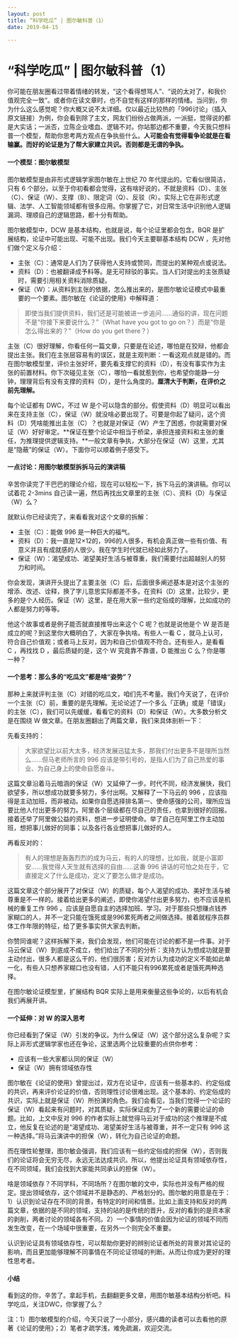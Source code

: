 ```yaml
---
layout: post
title: “科学吃瓜” | 图尔敏科普（1）
date: 2019-04-15

---
```

#  “科学吃瓜” | 图尔敏科普（1）

你可能在朋友圈看过带着情绪的转发，“这个看得想骂人”、“说的太对了，和我价值观完全一致”。或者你在读文章时，也不自觉有这样的那样的情绪。当问到，你为什么这么感觉呢？你大概又说不太详细。仅以最近比较热的「996讨论」（插入原文链接）为例，你会看到除了主文，网友们纷纷占做两派，一派挺，觉得说的都是大实话；一派否，立陈企业嗜血、逻辑不对。你站那边都不重要，今天我只想科普一个模型，帮助你思考两方观点在争执些什么。**人可能会有觉得看争论就是在看输赢。而好的论证是为了帮大家建立共识。否则都是无谓的争执。**

#### 一个模型：图尔敏模型

图尔敏模型是由非形式逻辑学家图尔敏在上世纪 70 年代提出的。它看似很简洁，只有 6 个部分。以至于你初看都会觉得，这有啥好说的，不就是资料（D）、主张（C）、保证（W）、支撑（B）、限定词（Q）、反驳（R）。实际上它在非形式逻辑、法学、人工智能领域都有很多应用。你掌握了它，对日常生活中识别他人逻辑漏洞、理顺自己的逻辑思路，都十分有帮助。

图尔敏模型中，DCW 是基本结构，也就是说，每个论证里都会包含。BQR 是扩展结构，论证中可能出现、可能不出现。我们今天主要聊基本结构 DCW ，先对他们做个定义与介绍：

+ 主张（C）：通常是人们为了获得他人支持或赞同，而提出的某种观点或说法。
+ 资料（D）：也被翻译成予料等。是无可辩驳的事实。当人们对提出的主张质疑时，需要引用相关资料消除质疑。
+ 保证（W）：从资料到主张的依据，怎么推出来的，是图尔敏论证模式中最重要的一个要素。图尔敏在《论证的使用》中解释道：

> 即使当我们提供资料，我们还是可能被进一步追问……通俗的讲，现在问题不是“你接下来要说什么？”（What have you got to go on？）而是“你是怎么得出来的？”（How do you get there？）

主张（C）很好理解，你看任何一篇文章，只要是在论述，哪怕是在狡辩，他都会提出主张。我们在主张层容易有的误区，就是主观判断：一看这观点就是错的。而在图尔敏模型里，评价主张好坏，要先看支撑它的资料（D），有没有事实作为主张的前置材料。你下次碰见主张（C），哪怕一看就惹到你，也希望你能静一分钟，理理背后有没有支撑的资料（D），是什么角度的。**厘清大于判断，在评价之前先理解。**

每个论证都有 DWC，不过 W 是个可以隐含的部分。假使资料（D）明显可以看出来在支持主张（C），保证（W）就没啥必要出现了。可要是你起了疑问，这个资料（D）凭啥能推出主张（C）？也就是对保证（W）产生了困惑，你就需要对保证（W）好好审定。**保证在整个论证中相当于桥梁，承担连接资料和主张的重任，为推理提供逻辑支持。**一般文章有争执，大部分在保证（W）这里，尤其是“隐蔽”的保证（W）。下面你可以顺着例子感受下。

#### 一点讨论：用图尔敏模型拆拆马云的演讲稿

辛苦你读完了干巴巴的理论介绍，现在可以轻松一下，拆下马云的演讲稿。你可以试着花 2-3mins 自己读一遍，然后再找出文章里的主张（C）、资料（D）与保证（W）么？

就默认你已经读完了，来看看我对这个文章的拆解：

+ 主张（C）：能做 996 是一种巨大的福气。
+ 资料（D）：我一直是12×12的，996的人很多，有机会真正做一些有价值、有意义并且有成就感的人很少。我在学生时代就已经如此努力了。
+ 保证（W）：渴望成功、渴望美好生活与被尊重，我们需要付出超越别人的努力和时间。

你会发现，演讲开头提出了主要主张（C）后，后面很多阐述基本是对这个主张的增添、改述、诠释，换了字儿意思实际都差不多。在资料（D）这里，比较少，更多的是个人经历。保证（W）这里，是在用大家一些约定俗成的理解，比如成功的人都是努力的等等。

他这个故事或者是例子能否就直接推导出来这个 C 呢？也就是说他是个 W 是否是成立的呢？到这里你大概明白了，大家在争执啥。有些人一看 C ，就马上认可，符合自己价值观；或者马上反对，因为和自己价值观不符合。还有些人，是看看 C ，再找找 D ，最后质疑的是，这个 W 究竟靠不靠谱，D 能推出 C 么？你是哪一种？

#### 一个思考：那么多的“吃瓜文”都是啥“姿势”？

那种上来就评判主张（C）对错的吃瓜文，咱们先不考量。我们今天说了，在评价一个主张（C）前，重要的是先理解。无论论述了一个多么「正确」或是「错误」的主张（C），我们可以先缓缓，看看它的资料（D）和保证（W）。大多数分析文是在围绕 W 做文章。在朋友圈翻出了两篇文章，我们来具体剖析一下：

先看支持的：

> 大家欲望比以前大太多，经济发展迅猛太多，那我们付出更多不是理所当然么……但马老师所言的 996 应该是带引号的，是指人们为了自己热爱的事业、为自己身上的使命自愿奋斗。

这篇文章沿着马云暗涵的保证（W）又延伸了一步。时代不同，经济发展快，我们欲望多，所以想成功就要多努力，多付出啊。又解释了一下马云的 996 ，应该指得是主动加班，而非被动。如果你自愿选择排名第一、使命感强的公司，理所应当要比他人付出更多的努力。阿里各个层级都在尽自己的责任，也拿到很好的回报。接着还举了阿里做公益的资料，想进一步证明使命。举了自己在阿里工作主动加班，想把事儿做好的同事；以及各行各业想把事儿做好的人。

再看反对的：

> 有人的理想是轰轰烈烈的成为马云，有的人的理想，比如我，就是小富即安……我觉得人天生就有选择的自由……这番 996 讲话的可怕之处在于，它直接定义了什么是成功，定义了要怎么做才是成功。

这篇文章这个部分展开了对保证（W）的质疑，每个人渴望的成功、美好生活与被尊重是不一样的。接着给出更多的阐述，即使你渴望付出更多努力，也不应该是机械的重复工作 996 。应该是自愿自主的选择加班、学习。对于那些只想赚点钱养家糊口的人，并不一定只能在饿死或是996累死两者之间做选择。接着就程序员群体工作年限的特征，给了更多事实供大家去判断。

你赞同谁呢？这样拆解下来，我们会发现，他们可能在讨论的都不是一件事。对于马云保证（W）到底成不成立，他们给出了不同的分析：支持方认为想成功就是要主动付出，很多人都是这么干的，他们很厉害；反对方认为成功的定义不能如此单一化，有些人只想养家糊口也没有错，人们不能只有996累死或者是饿死两种选择。

在图尔敏论证模型里，扩展结构 BQR 实际上是用来衡量这些争论的，以后有机会我们再展开讲。

#### 一个延伸：对 W 的深入思考

你已经看到了保证（W）引发的争议。为什么保证（W）这个部分这么复杂呢？实际上非形式逻辑学家也还在争论，这里选两个比较重要的点供你参考：

+ 应该有一些大家都认同的保证（W）
+ 保证（W）拥有领域依存性

图尔敏在《论证的使用》曾提出过，双方在论证中，应该有一些基本的、约定俗成的共识，再来评价论证的价值，否则理性讨论很难出现。这个基本的、约定俗成的共识，实际上就是保证（W）所扮演的角色。我们会看见，当我们觉得一个论证的保证（W）看起来有问题时，对其质疑，实际保证成为了一个新的需要论证的命题。比如，上文中反对 996 的作者实际上就觉得马云对于成功的这个推理是不成立，他反复在论述的是“渴望成功、渴望美好生活与被尊重，并不一定只有 996 这一种选择。”将马云演讲中的担保（W），转化为自己论证的命题。

而在理性轮整理，图尔敏会强调，我们应该有一些约定俗成的担保（W），否则我们的论证将会无穷无尽，永远无法达成共识。所以，他提出论证具有领域依存性，在不同领域，我们会找到大家能共同承认的担保（W）。

啥是领域依存？不同学科，不同场所？在图尔敏的文中，实际也并没有严格的规定。提出领域依存，这个领域并不是静态的、严格划分的。图尔敏的用意是在于：1）认识到论证存在不同的背景，有特定的时间和情景。比如上面支持和反对的两篇文章，依据的是不同的领域，支持的站的是传统的晋升，反对的看到的是资本家的剥削，两者讨论的领域各有不同。2）一个事情的价值会因为论证的领域不同而发生改变，在一个场域中很重要，在另外一个则完全不重要。

认识到论证具有领域依存性，可以帮助你更好的辨别论证者所处的背景对其论证的影响，而且更加能够理解不同事情在不同论证领域的判断。从而让你成为更好的理性思考者。



#### 小结

看到这的你，辛苦了。拿起手机，去翻翻更多文章，用图尔敏基本结构分析吧。科学吃瓜，关注DWC，你掌握了么？

注：1）图尔敏模型的介绍，今天只说了一小部分，感兴趣的读者可以去看他的原著《论证的使用》；2）笔者才疏学浅，难免疏漏，欢迎交流。


